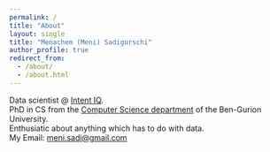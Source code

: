 ```yaml
---
permalink: /
title: "About"
layout: single
title: "Menachem (Meni) Sadigurschi"
author_profile: true
redirect_from: 
  - /about/
  - /about.html
---
```


Data scientist @ [Intent IQ](https://www.intentiq.com/).  
PhD in CS from the [Computer Science department](http://in.bgu.ac.il/en/natural_science/cs/Pages/default.aspx) of the Ben-Gurion University.  
Enthusiatic about anything which has to do with data.  
My Email: [meni.sadi@gmail.com](mailto:menisadi+site@gmail.com)  
